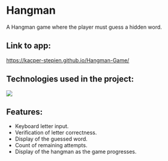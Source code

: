 # Hangman
A Hangman game where the player must guess a hidden word.

## Link to app:
https://kacper-stepien.github.io/Hangman-Game/

## Technologies used in the project:
[![](https://skills.thijs.gg/icons?i=js,html,css,&theme=dark)](https://skills.thijs.gg)


## Features:
- Keyboard letter input.
- Verification of letter correctness.
- Display of the guessed word.
- Count of remaining attempts.
- Display of the hangman as the game progresses.
